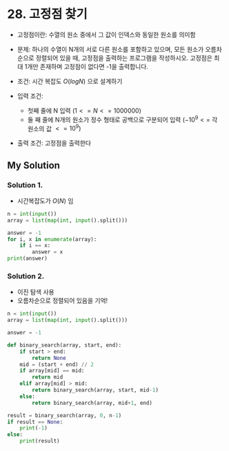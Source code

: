 # 28. 고정점 찾기

- 고정점이란: 수열의 원소 중에서 그 값이 인덱스와 동일한 원소를 의미함

- 문제: 하나의 수열이 N개의 서로 다른 원소를 포함하고 있으며, 
모든 원소가 오름차순으로 정렬되어 있을 때, 고정점을 출력하는 프로그램을 작성하시오. 
고정점은 최대 1개만 존재하며 고정점이 없다면 -1을 출력합니다.
- 조건: 시간 복잡도 $O(logN)$ 으로 설계하기
- 입력 조건:
  + 첫째 줄에 N 입력 $(1<=N<=1000000)$
  + 둘 째 줄에 N개의 원소가 정수 형태로 공백으로 구분되어 입력 $(-10^9 <=$ 각 원소의 값 $<= 10^9)$
- 출력 조건: 고정점을 출력한다

## My Solution

### Solution 1.
- 시간복잡도가 $O(N)$ 임

```python
n = int(input())
array = list(map(int, input().split()))

answer = -1
for i, x in enumerate(array):
    if i == x:
        answer = x
print(answer)
```

### Solution 2.

- 이진 탐색 사용
- 오름차순으로 정렬되어 있음을 기억!

```python
n = int(input())
array = list(map(int, input().split()))

answer = -1

def binary_search(array, start, end):
    if start > end:
        return None
    mid = (start + end) // 2
    if array[mid] == mid:
        return mid
    elif array[mid] > mid:
        return binary_search(array, start, mid-1)
    else:
        return binary_search(array, mid+1, end)

result = binary_search(array, 0, n-1)
if result == None:
    print(-1)
else:
    print(result)
```
